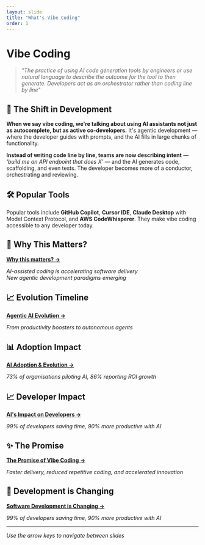 ```yaml
---
layout: slide
title: "What's Vibe Coding"
order: 1
---
```


# Vibe Coding

> *"The practice of using AI code generation tools by engineers or use natural language to describe the outcome for the tool to then generate. Developers act as an orchestrator rather than coding line by line"*

## 🎯 The Shift in Development

**When we say vibe coding, we're talking about using AI assistants not just as autocomplete, but as active co-developers.** It's agentic development — where the developer guides with prompts, and the AI fills in large chunks of functionality.

**Instead of writing code line by line, teams are now describing intent** — *'build me an API endpoint that does X'* — and the AI generates code, scaffolding, and even tests. The developer becomes more of a conductor, orchestrating and reviewing.

## 🛠️ Popular Tools

Popular tools include **GitHub Copilot**, **Cursor IDE**, **Claude Desktop** with Model Context Protocol, and **AWS CodeWhisperer**. They make vibe coding accessible to any developer today.

## 🤔 Why This Matters?

[**Why this matters? →**](01-1-why-this-matters.html)

*AI-assisted coding is accelerating software delivery*  
*New agentic development paradigms emerging*

## 📈 Evolution Timeline

[**Agentic AI Evolution →**](01-2-agentic-ai-evolution.html)

*From productivity boosters to autonomous agents*

## 📊 Adoption Impact

[**AI Adoption & Evolution →**](01-3-ai-adoption-impact.html)

*73% of organisations piloting AI, 86% reporting ROI growth*

## 📈 Developer Impact

[**AI's Impact on Developers →**](01-4-ai-impact-on-dev.html)

*99% of developers saving time, 90% more productive with AI*

## ✨ The Promise

[**The Promise of Vibe Coding →**](01-5-the-promise.html)

*Faster delivery, reduced repetitive coding, and accelerated innovation*

## 🔄 Development is Changing

[**Software Development is Changing →**](01-6-software-dev-changing.html)

*99% of developers saving time, 90% more productive with AI*

---

*Use the arrow keys to navigate between slides*
